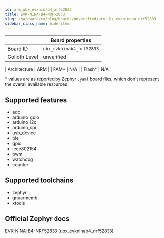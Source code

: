 ```yaml
---
id: arm_ubx_evkninab4_nrf52833
title: EVK-NINA-B4-NRF52833
slug: /hardware/catalog/boards/unverified/arm_ubx_evkninab4_nrf52833
sidebar_class_name: hide-item
---
```


[//]: # (This is an auto-generated file, do not edit! Changes to it will be lost upon re-generation)



|                | Board properties     |
| -------------  | -------------------- |
| Board ID       | `ubx_evkninab4_nrf52833` |
| Golioth Level  | unverified       |

| Architecture   | ARM |
| RAM*           | N/A |
| Flash*         | N/A |

\* values are as reported by Zephyr `.yaml` board files, which don't represent the overall available resources



## Supported features

* adc
* arduino_gpio
* arduino_i2c
* arduino_spi
* usb_device
* ble
* gpio
* ieee802154
* pwm
* watchdog
* counter

## Supported toolchains

* zephyr
* gnuarmemb
* xtools

## Official Zephyr docs

[EVK-NINA-B4-NRF52833 (ubx_evkninab4_nrf52833)](https://docs.zephyrproject.org/latest/boards/arm/ubx_evkninab4_nrf52833/doc/index.html)
